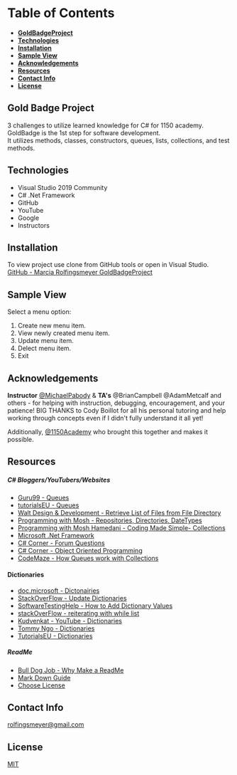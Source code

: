 # Table of Contents
* **[GoldBadgeProject](#gold-badge-project)**
* **[Technologies](#technologies)**
* **[Installation](#installation)**
* **[Sample View](#sample-view)**
* **[Acknowledgements](#acknowledgements)**
* **[Resources](#resources)**
* **[Contact Info](#contact-info)**
* **[License](#license)**



## Gold Badge Project
3 challenges to utilize learned knowledge for C# for 1150 academy.  GoldBadge is the 1st step for software development.  
It utilizes methods, classes, constructors, queues, lists, collections, and test methods.  



## Technologies
- Visual Studio 2019 Community
- C# .Net Framework
- GitHub
- YouTube
- Google
- Instructors



## Installation
To view project use clone from GitHub tools or open in Visual Studio.  
[GitHub - Marcia Rolfingsmeyer GoldBadgeProject](https://github.com/Marcia-Rolfingsmeyer/GoldBadgeProject)



## Sample View
Select a menu option:
1. Create new menu item.
2. View newly created menu item.
3. Update menu item.
4. Delect menu item.
5. Exit



## Acknowledgements
**Instructor** [@MichaelPabody](https://elevenfifty.org/team/michael-pabody/) & **TA's** @BrianCampbell @AdamMetcalf and others - for helping with instruction, debugging, encouragement, and your patience!  BIG THANKS to Cody Boillot for all his personal tutoring and help working through concepts even if I didn't fully understand it all yet! 

Additionally, [@1150Academy](https://elevenfifty.org/) who brought this together and makes it possible.



## Resources
##### C# Bloggers/YouTubers/Websites 
- [Guru99 - Queues](https://www.guru99.com/c-sharp-queue.html)
- [tutorialsEU - Queues](https://youtu.be/OXh3iukI9BU)
- [Walt Design & Development - Retrieve List of Files from File Directory](https://youtu.be/RZeOQ8LZy3Q)
- [Programming with Mosh - Repositories, Directories, DateTypes](https://youtu.be/rtXpYpZdOzM)
- [Programming with Mosh Hamedani - Coding Made Simple- Collections](https://programmingwithmosh.com/net/csharp-collections/)
- [Microsoft .Net Framework](https://docs.microsoft.com/en-us/dotnet/framework/)
- [C# Corner - Forum Questions](https://www.c-sharpcorner.com/forums/)
- [C# Corner - Object Oriented Programming](https://www.c-sharpcorner.com/ebooks/beginning-c-sharp-object-oriented-programming)
- [CodeMaze - How Queues work with Collections](https://code-maze.com/csharp-queue-stack-hashtable/)

#### Dictionaries 
- [doc.microsoft - Dictonairies](https://docs.microsoft.com/en-us/dotnet/api/system.collections.generic.dictionary-2.-ctor?view=net-5.0#System_Collections_Generic_Dictionary_2__ctor_System_Collections_Generic_IDictionary__0__1__)
- [StackOverFlow - Update Dictionaries](https://stackoverflow.com/questions/1243717/how-to-update-the-value-stored-in-dictionary-in-c)
- [SoftwareTestingHelp - How to Add Dictionary Values](https://www.softwaretestinghelp.com/c-sharp/csharp-list-and-dictionary/#How_To_Add_Keys_And_Values_To_A_Dictionary)
- [stackOverFlow - reiterating with while list](https://stackoverflow.com/questions/141088/what-is-the-best-way-to-iterate-over-a-dictionary)
- [Kudvenkat - YouTube - Dictionaries](https://youtu.be/fMjt6ywaSow)
- [Tommy Ngo - Dictionaries](https://youtu.be/UvUm_c_B87s)
- [TutorialsEU - Dictionaries](https://youtu.be/UvUm_c_B87s)

##### ReadMe 
- [Bull Dog Job - Why Make a ReadMe](https://bulldogjob.com/news/449-how-to-write-a-good-readme-for-your-github-project)
- [Mark Down Guide](https://www.markdownguide.org/basic-syntax)
- [Choose License](https://choosealicense.com/)



## Contact Info
rolfingsmeyer@gmail.com



## License
[MIT](https://choosealicense.com/licenses/mit/)


